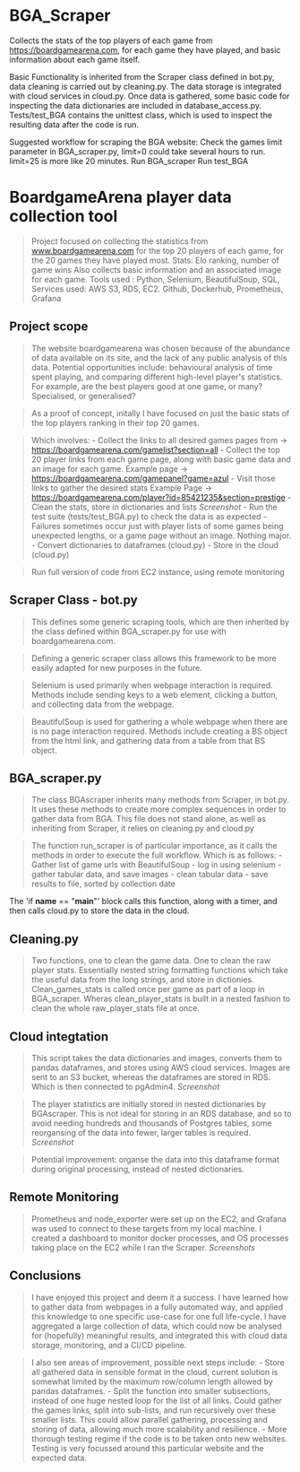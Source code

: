# BGA_Scraper 
Collects the stats of the top players of each 
game from https://boardgamearena.com, for each game they have played,
and basic information about each game itself. 

Basic Functionality is inherited from the Scraper class defined in bot.py, 
data cleaning is carried out by cleaning.py.
The data storage is integrated with cloud services in cloud.py.
Once data is gathered, some basic code for inspecting the data 
dictionaries are included in database_access.py.
Tests/test_BGA contains the unittest class, which is used to inspect
the resulting data after the code is run.


Suggested workflow for scraping the BGA website:
Check the games limit parameter in BGA_scraper.py, 
limit=0 could take several hours to run. limit=25 is more like 20 minutes.
Run BGA_scraper
Run test_BGA

# BoardgameArena player data collection tool

> Project focused on collecting the statistics from www.boardgamearena.com for the top 20 players of each game, for the 20 games they have played most. 
> Stats: Elo ranking, number of game wins
> Also collects basic information and an associated image for each game.
> Tools used : Python, Selenium, BeautifulSoup, SQL, 
> Services used: AWS S3, RDS, EC2. Github, Dockerhub, Prometheus, Grafana

## Project scope

> The website boardgamearena was chosen because of the abundance of data available on its site, and the lack of any public analysis of this data. Potential opportunities include: behavioural analysis of time spent playing, and comparing different high-level player's statistics. For example, are the best players good at one game, or many? Specialised, or generalised?

> As a proof of concept, initally I have focused on just the basic stats of the top players ranking in their top 20 games.

> Which involves:
    - Collect the links to all desired games pages from -> https://boardgamearena.com/gamelist?section=all
    - Collect the top 20 player links from each game page, along with basic game data and an image for each game.
        Example page -> https://boardgamearena.com/gamepanel?game=azul
    - Visit those links to gather the desired stats
        Example Page -> https://boardgamearena.com/player?id=85421235&section=prestige
    - Clean the stats, store in dictionaries and lists
        *Screenshot* 
    - Run the test suite (tests/test_BGA.py) to check the data is as expected
        - Failures sometimes occur just with player lists of some games being unexpected lengths, or a game page without an image. Nothing major.
    - Convert dictionaries to dataframes (cloud.py)
    - Store in the cloud (cloud.py)

> Run full version of code from EC2 instance, using remote monitoring

## Scraper Class - bot.py

> This defines some generic scraping tools, which are then inherited by the class defined within BGA_scraper.py for use with boardgamearena.com. 

> Defining a generic scraper class allows this framework to be more easily adapted for new purposes in the future.

> Selenium is used primarily when webpage interaction is required. Methods include sending keys to a web element, clicking a button, and collecting data from the webpage.

> BeautifulSoup is used for gathering a whole webpage when there are is no page interaction required. Methods include creating a BS object from the html link, and gathering data from a table from that BS object.


## BGA_scraper.py

> The class BGAscraper inherits many methods from Scraper, in bot.py. It uses these methods to create more complex sequences in order to gather data from BGA. This file does not stand alone, as well as inheriting from Scraper, it relies on cleaning.py and cloud.py

> The function run_scraper is of particular importance, as it calls the methods in order to execute the full workflow. Which is as follows:
    - Gather list of game urls with BeautifulSoup
    - log in using selenium
    - gather tabular data, and save images
    - clean tabular data
    - save results to file, sorted by collection date

The 'if __name__ == "__main__"' block calls this function, along with a timer, and then calls cloud.py to store the data in the cloud.

## Cleaning.py

> Two functions, one to clean the game data. One to clean the raw player stats.
> Essentially nested string formatting functions which take the useful data from the long strings, and store in dictionies.
Clean_games_stats is called once per game as part of a loop in BGA_scraper. Wheras clean_player_stats is built in a nested fashion to clean the whole raw_player_stats file at once.

## Cloud integtation
> This script takes the data dictionaries and images, converts them to pandas dataframes, and stores using AWS cloud services. Images are sent to an S3 bucket, whereas the dataframes are stored in RDS. Which is then connected to pgAdmin4.
*Screenshot*

> The player statistics are initially stored in nested dictionaries by BGAscraper. This is not ideal for storing in an RDS database, and so to avoid needing hundreds and thousands of Postgres tables, some reorgansing of the data into fewer, larger tables is required.
*Screenshot*

> Potential improvement: organse the data into this dataframe format during original processing, instead of nested dictionaries. 

## Remote Monitoring
> Prometheus and node_exporter were set up on the EC2, and Grafana was used to connect to these targets from my local machine. I created a dashboard to monitor docker processes, and OS processes taking place on the EC2 while I ran the Scraper.
*Screenshots*

## Conclusions

> I have enjoyed this project and deem it a success. I have learned how to gather data from webpages in a fully automated way, and applied this knowledge to one specific use-case for one full life-cycle. I have aggregated a large collection of data, which could now be analysed for (hopefully) meaningful results, and integrated this with cloud data storage, monitoring, and a CI/CD pipeline.

> I also see areas of improvement, possible next steps include:
    - Store all gathered data in sensible format in the cloud, current solution is somewhat limited by the maximum row/column length allowed by pandas dataframes.
    - Split the function into smaller subsections, instead of one huge nested loop for the list of all links. Could gather the games links, split into sub-lists, and run recursively over these smaller lists. This could allow parallel gathering, processing and storing of data, allowing much more scalability and resilience.
    - More thorough testing regime if the code is to be taken onto new websites. Testing is very focussed around this particular website and the expected data.
